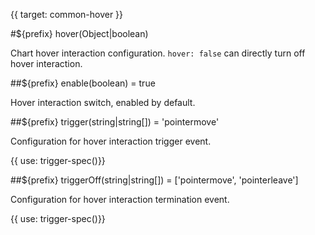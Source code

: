 {{ target: common-hover }}

<!-- IHoverSpec -->

#${prefix} hover(Object|boolean)

Chart hover interaction configuration. `hover: false` can directly turn off hover interaction.

##${prefix} enable(boolean) = true

Hover interaction switch, enabled by default.

##${prefix} trigger(string|string[]) = 'pointermove'

Configuration for hover interaction trigger event.

{{ use: trigger-spec()}}

##${prefix} triggerOff(string|string[]) = ['pointermove', 'pointerleave']

Configuration for hover interaction termination event.

{{ use: trigger-spec()}}
